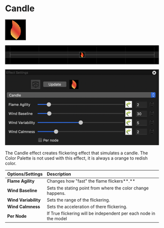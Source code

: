 # Candle

![Icon](../../.gitbook/assets/image%20%28806%29.png)

![Sequencer Grid](../../.gitbook/assets/image%20%28259%29.png)

![](../../.gitbook/assets/image%20%28196%29.png)



The Candle effect creates flickering effect that simulates a candle. The Color Palette is not used with this effect, it is always a orange to redish color.

| **Options/Settings** | **Description** |
| :--- | :--- |
| **Flame Agility** | Changes how "fast" the flame flickers**.** |
| **Wind Baseline** | Sets the stating point from where the color change happens. |
| **Wind Variability** | Sets the range of the flickering. |
| **Wind Calmness** | Sets the acceleration of there flickering. |
| **Per Node** | If True flickering will be independent per each node in the model |

